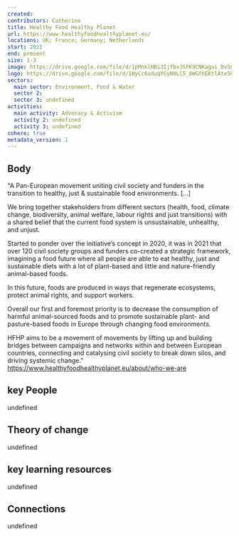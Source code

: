 ```yaml
---
created:
contributors: Catherine
title: Healthy Food Healthy Planet
url: https://www.healthyfoodhealthyplanet.eu/
locations: UK; France; Germany; Netherlands
start: 2021
end: present
size: 1-3
image: https://drive.google.com/file/d/1pMnklHBi3IjfbxJSFK9CNKagui_DvSnN/view?usp=drive_link
logo: https://drive.google.com/file/d/1WyCc6uduqYGyN0Ll5_8WGfhEKtlAte56/view?usp=drive_link
sectors:
  main sector: Environment, Food & Water
  sector 2: 
  sector 3: undefined
activities: 
  main activity: Advocacy & Activism
  activity 2: undefined
  activity 3: undefined
cohere: true
metadata_version: 1
---
```



## Body

"A Pan-European movement uniting civil society and funders in the transition to healthy, just & sustainable food environments. [...]

We bring together stakeholders from different sectors (health, food, climate change, biodiversity, animal welfare, labour rights and just transitions) with a shared belief that the current food system is unsustainable, unhealthy, and unjust.

Started to ponder over the initiative’s concept in 2020, it was in 2021 that over 120 civil society groups and funders co-created a strategic framework, imagining a food future where all people are able to eat healthy, just and sustainable diets with a lot of plant-based and little and nature-friendly animal-based foods.

In this future, foods are produced in ways that regenerate ecosystems, protect animal rights, and support workers.

Overall our first and foremost priority  is to decrease the consumption of harmful animal-sourced foods and to promote sustainable plant- and pasture-based foods in Europe through changing food environments.

HFHP aims to be a movement of movements by lifting up and building bridges between campaigns and networks within and between European countries, connecting and catalysing civil society to break down silos, and driving systemic change."
https://www.healthyfoodhealthyplanet.eu/about/who-we-are 

## key People

undefined

## Theory of change

undefined

## key learning resources

undefined

## Connections

undefined

